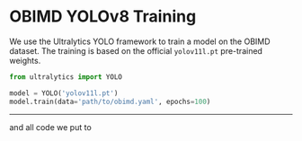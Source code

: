 # OBIMD YOLOv8 Training

We use the Ultralytics YOLO framework to train a model on the OBIMD dataset.
The training is based on the official `yolov11l.pt` pre-trained weights.

```python
from ultralytics import YOLO

model = YOLO('yolov11l.pt')
model.train(data='path/to/obimd.yaml', epochs=100)
```

---

and all code we put to [](./train.py)
